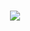 
<h1 align="center">
  <a href="#">
    <img src="https://readme-typing-svg.herokuapp.com/?lines👋, I'm Kousar Raza!;!&center=true&size=25">
  </a>
</h1>
